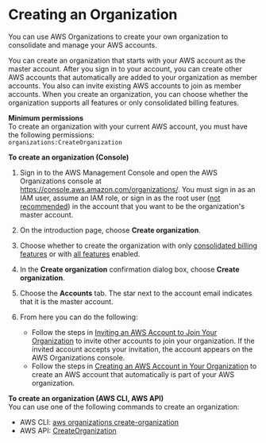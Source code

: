 # Creating an Organization<a name="orgs_manage_create"></a>

You can use AWS Organizations to create your own organization to consolidate and manage your AWS accounts\. 

You can create an organization that starts with your AWS account as the master account\. After you sign in to your account, you can create other AWS accounts that automatically are added to your organization as member accounts\. You also can invite existing AWS accounts to join as member accounts\. When you create an organization, you can choose whether the organization supports all features or only consolidated billing features\.

**Minimum permissions**  
To create an organization with your current AWS account, you must have the following permissions:  
`organizations:CreateOrganization`

**To create an organization \(Console\)**

1. Sign in to the AWS Management Console and open the AWS Organizations console at [https://console\.aws\.amazon\.com/organizations/](https://console.aws.amazon.com/organizations/)\. You must sign in as an IAM user, assume an IAM role, or sign in as the root user \([not recommended](http://docs.aws.amazon.com/IAM/latest/UserGuide/best-practices.html#lock-away-credentials)\) in the account that you want to be the organization's master account\.

1. On the introduction page, choose **Create organization**\.

1. Choose whether to create the organization with only [ consolidated billing features](orgs_getting-started_concepts.md#feature-set-cb-only) or with [all features](orgs_getting-started_concepts.md#feature-set-all) enabled\.

1. In the **Create organization** confirmation dialog box, choose **Create organization**\.

1. Choose the **Accounts** tab\. The star next to the account email indicates that it is the master account\.

1. From here you can do the following:
   + Follow the steps in [Inviting an AWS Account to Join Your Organization](orgs_manage_accounts_invites.md) to invite other accounts to join your organization\. If the invited account accepts your invitation, the account appears on the AWS Organizations console\.
   + Follow the steps in [Creating an AWS Account in Your Organization](orgs_manage_accounts_create.md) to create an AWS account that automatically is part of your AWS organization\.

**To create an organization \(AWS CLI, AWS API\)**  
You can use one of the following commands to create an organization:
+ AWS CLI: [aws organizations create\-organization](http://docs.aws.amazon.com/cli/latest/reference/organizations/create-organization.html)
+ AWS API: [CreateOrganization](http://docs.aws.amazon.com/organizations/latest/APIReference/API_CreateOrganization.html)